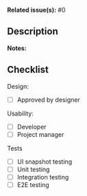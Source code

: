 **Related issue(s):** #0

## Description
<!-- Technical description of the task -->


<!-- Delete if none -->
**Notes:**
<!-- Extra notes on implementation, concerns, things to notice in review -->


## Checklist

Design:
  * [ ] Approved by designer

Usability:
  * [ ] Developer
  * [ ] Project manager

Tests
  <!-- remove irrelevant (but not incompolete) entries -->
  * [ ] UI snapshot testing 
  * [ ] Unit testing
  * [ ] Integration testing
  * [ ] E2E testing
